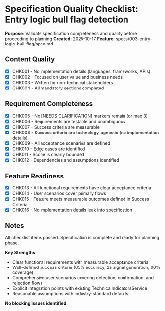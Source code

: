 # Specification Quality Checklist: Entry logic bull flag detection

**Purpose**: Validate specification completeness and quality before proceeding to planning
**Created**: 2025-10-17
**Feature**: specs/003-entry-logic-bull-flag/spec.md

## Content Quality

- [x] CHK001 - No implementation details (languages, frameworks, APIs)
- [x] CHK002 - Focused on user value and business needs
- [x] CHK003 - Written for non-technical stakeholders
- [x] CHK004 - All mandatory sections completed

## Requirement Completeness

- [x] CHK005 - No [NEEDS CLARIFICATION] markers remain (or max 3)
- [x] CHK006 - Requirements are testable and unambiguous
- [x] CHK007 - Success criteria are measurable
- [x] CHK008 - Success criteria are technology-agnostic (no implementation details)
- [x] CHK009 - All acceptance scenarios are defined
- [x] CHK010 - Edge cases are identified
- [x] CHK011 - Scope is clearly bounded
- [x] CHK012 - Dependencies and assumptions identified

## Feature Readiness

- [x] CHK013 - All functional requirements have clear acceptance criteria
- [x] CHK014 - User scenarios cover primary flows
- [x] CHK015 - Feature meets measurable outcomes defined in Success Criteria
- [x] CHK016 - No implementation details leak into specification

## Notes

All checklist items passed. Specification is complete and ready for planning phase.

**Key Strengths**:
- Clear functional requirements with measurable acceptance criteria
- Well-defined success criteria (85% accuracy, 2s signal generation, 90% coverage)
- Comprehensive user scenarios covering detection, confirmation, and rejection flows
- Explicit integration points with existing TechnicalIndicatorsService
- Reasonable assumptions with industry-standard defaults

**No blocking issues identified.**
